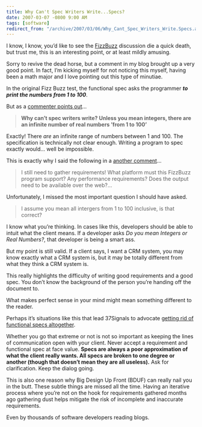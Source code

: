 ```yaml
---
title: Why Can't Spec Writers Write...Specs?
date: 2007-03-07 -0800 9:00 AM
tags: [software]
redirect_from: "/archive/2007/03/06/Why_Cant_Spec_Writers_Write.Specs.aspx/"
---
```


I know, I know, you’d like to see the [FizzBuzz](http://www.codinghorror.com/blog/archives/000781.html "Why Can’t Programmers...Program") discussion die a quick death, but trust me, this is an interesting point, or at least mildly amusing.

Sorry to revive the dead horse, but a comment in my blog brought up a very good point. In fact, I’m kicking myself for not noticing this myself, having been a math major and I love pointing out this type of minutiae.

In the original Fizz Buzz test, the functional spec asks the programmer ***to print the numbers from 1 to 100***.

But as a [commenter points out](https://haacked.com/archive/2007/02/27/Why_Cant_Programmers._Read.aspx/#comment-747518745 "Comment")...

> **Why can’t spec writers write? Unless you mean integers, there are an
> infinite number of real numbers ’from 1 to 100’**

Exactly! There *are* an infinite range of numbers between 1 and 100. The specification is technically not clear enough. Writing a program to spec exactly would... well be impossible.

This is exactly why I said the following in a [another comment](https://haacked.com/archive/2007/02/27/Why_Cant_Programmers._Read.aspx/#comment-747518745 "Comment")...

> I still need to gather requirements! What platform must this FizzBuzz
> program support? Any performance requirements? Does the output need to
> be available over the web?...

Unfortunately, I missed the most important question I should have asked.

> I assume you mean all intergers from 1 to 100 inclusive, is that
> correct?

I know what you’re thinking. In cases like this, developers should be able to intuit what the client means. If a developer asks *Do you mean Integers or Real Numbers?*, that developer is being a smart ass.

But my point is still valid. If a client says, I want a CRM system, you may know exactly what a CRM system is, but it may be totally different from what they think a CRM system is.

This really highlights the difficulty of writing good requirements and a good spec. You don’t know the background of the person you’re handing off the document to.

What makes perfect sense in your mind might mean something different to the reader.

Perhaps it’s situations like this that lead 37Signals to advocate
[getting rid of functional specs altogether](http://www.37signals.com/svn/archives/001050.php "No Functional Specs").

Whether you go that extreme or not is not so important as keeping the lines of communication open with your client. Never accept a requirement and functional spec at face value. **Specs are always a poor approximation of what the client really wants. All specs are broken to one degree or another (though that doesn’t mean they are all useless).** Ask for clarification. Keep the dialog going.

This is also one reason why Big Design Up Front (BDUF) can really nail you in the butt. These subtle things are missed all the time. Having an iterative process where you’re not on the hook for requirements gathered months ago gathering dust helps mitigate the risk of incomplete and inaccurate requirements.

Even by thousands of software developers reading blogs.
